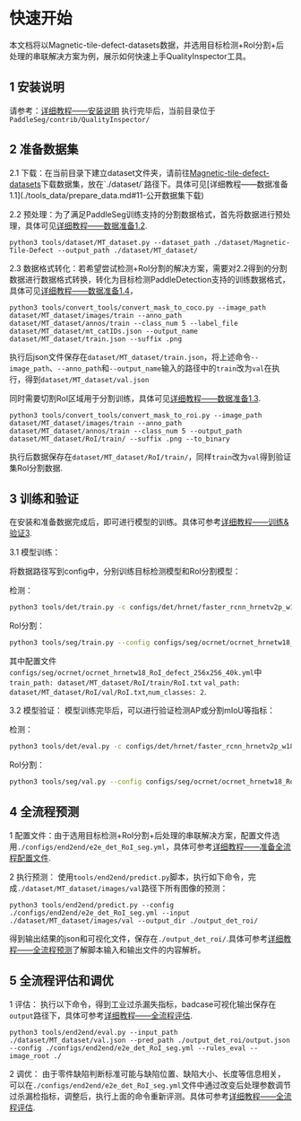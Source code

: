 # 快速开始
本文档将以Magnetic-tile-defect-datasets数据，并选用目标检测+RoI分割+后处理的串联解决方案为例，展示如何快速上手QualityInspector工具。

## 1 安装说明

请参考：[详细教程——安装说明](./install.md)
执行完毕后，当前目录位于`PaddleSeg/contrib/QualityInspector/`

## 2 准备数据集

2.1 下载：在当前目录下建立dataset文件夹，请前往[Magnetic-tile-defect-datasets](https://github.com/abin24/Magnetic-tile-defect-datasets.)下载数据集，放在`./dataset/`路径下。具体可见[详细教程——数据准备1.1](./tools_data/prepare_data.md#11-公开数据集下载)

2.2 预处理：为了满足PaddleSeg训练支持的分割数据格式，首先将数据进行预处理，具体可见[详细教程——数据准备1.2](./tools_data/prepare_data.md#12-转换为全图分割训练数据格式).

```shell
python3 tools/dataset/MT_dataset.py --dataset_path ./dataset/Magnetic-Tile-Defect --output_path ./dataset/MT_dataset/
```

2.3 数据格式转化：若希望尝试检测+RoI分割的解决方案，需要对2.2得到的分割数据进行数据格式转换，转化为目标检测PaddleDetection支持的训练数据格式，具体可见[详细教程——数据准备1.4](./tools_data/prepare_data.md#14-将全图分割数据转为coco格式的json文件)，

```shell
python3 tools/convert_tools/convert_mask_to_coco.py --image_path dataset/MT_dataset/images/train --anno_path dataset/MT_dataset/annos/train --class_num 5 --label_file dataset/MT_dataset/mt_catIDs.json --output_name dataset/MT_dataset/train.json --suffix .png
```

执行后json文件保存在`dataset/MT_dataset/train.json`，将上述命令`--image_path`、`--anno_path`和`--output_name`输入的路径中的`train`改为`val`在执行，得到`dataset/MT_dataset/val.json`

同时需要切割RoI区域用于分割训练，具体可见[详细教程——数据准备1.3](./tools_data/prepare_data.md#13-将全图分割数据转为roi分割文件).

```shell
python3 tools/convert_tools/convert_mask_to_roi.py --image_path dataset/MT_dataset/images/train --anno_path dataset/MT_dataset/annos/train --class_num 5 --output_path dataset/MT_dataset/RoI/train/ --suffix .png --to_binary
```
执行后数据保存在`dataset/MT_dataset/RoI/train/`，同样`train`改为`val`得到验证集RoI分割数据.

## 3 训练和验证
在安装和准备数据完成后，即可进行模型的训练。具体可参考[详细教程——训练&验证3](./det_seg/train_eval.md#训练).

3.1 模型训练：

将数据路径写到config中，分别训练目标检测模型和RoI分割模型：

检测：
```bash
python3 tools/det/train.py -c configs/det/hrnet/faster_rcnn_hrnetv2p_w18_3x_defect.yml -o weights=./output/faster_rcnn_hrnetv2p_w18_3x_defect/model_final.pdparams
```

RoI分割：

```bash
python3 tools/seg/train.py --config configs/seg/ocrnet/ocrnet_hrnetw18_RoI_defect_256x256_40k.yml --do_eval  --use_vdl --save_interval 100 --save_dir ./output/RoI/
```
其中配置文件`configs/seg/ocrnet/ocrnet_hrnetw18_RoI_defect_256x256_40k.yml`中`train_path: dataset/MT_dataset/RoI/train/RoI.txt`
`val_path: dataset/MT_dataset/RoI/val/RoI.txt`,`num_classes: 2`.

3.2 模型验证：
模型训练完毕后，可以进行验证检测AP或分割mIoU等指标：

检测：
```bash
python3 tools/det/eval.py -c configs/det/hrnet/faster_rcnn_hrnetv2p_w18_3x_defect.yml -o weights=./output/faster_rcnn_hrnetv2p_w18_3x_defect/model_final.pdparams
```

RoI分割：
```bash
python3 tools/seg/val.py --config configs/seg/ocrnet/ocrnet_hrnetw18_RoI_defect_256x256_40k.yml --model_path ./output/RoI/best_model/model.pdparams
```

## 4 全流程预测
1 配置文件：由于选用目标检测+RoI分割+后处理的串联解决方案，配置文件选用`./configs/end2end/e2e_det_RoI_seg.yml`，具体可参考[详细教程——准备全流程配置文件](./end2end/parse_config.md).

2 执行预测：
使用`tools/end2end/predict.py`脚本，执行如下命令，完成`./dataset/MT_dataset/images/val`路径下所有图像的预测：

```
python3 tools/end2end/predict.py --config ./configs/end2end/e2e_det_RoI_seg.yml --input ./dataset/MT_dataset/images/val --output_dir ./output_det_roi/
```

得到输出结果的json和可视化文件，保存在`./output_det_roi/`.具体可参考[详细教程——全流程预测](./end2end/predict.md#全流程预测)了解脚本输入和输出文件的内容解析。


## 5 全流程评估和调优

1 评估：
执行以下命令，得到工业过杀漏失指标，badcase可视化输出保存在`output`路径下，具体可参考[详细教程——全流程评估](./end2end/eval.md#全流程评估).

```
python3 tools/end2end/eval.py --input_path ./dataset/MT_dataset/val.json --pred_path ./output_det_roi/output.json --config ./configs/end2end/e2e_det_RoI_seg.yml --rules_eval --image_root ./
```

2 调优：
由于零件缺陷判断标准可能与缺陷位置、缺陷大小、长度等信息相关，可以在`./configs/end2end/e2e_det_RoI_seg.yml`文件中通过改变后处理参数调节过杀漏检指标，调整后，执行上面的命令重新评测。具体可参考[详细教程——全流程评估](./end2end/eval.md#后处理参数调整).

